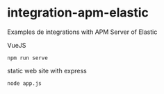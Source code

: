 # integration-apm-elastic

Examples de integrations with APM Server of Elastic

VueJS

    npm run serve
  
  
 static web site with express
 
    node app.js
